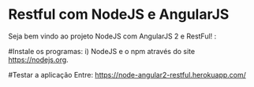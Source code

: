 # Restful com NodeJS e AngularJS



Seja bem vindo ao projeto NodeJS com AngularJS 2 e RestFul!
 :

#Instale os programas:
  i) NodeJS e o npm através do site https://nodejs.org.
  
   
  
#Testar a aplicação
     Entre: https://node-angular2-restful.herokuapp.com/
